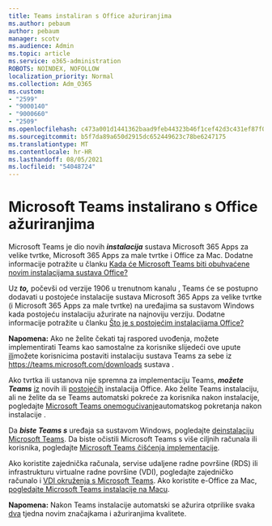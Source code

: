 ```yaml
---
title: Teams instaliran s Office ažuriranjima
ms.author: pebaum
author: pebaum
manager: scotv
ms.audience: Admin
ms.topic: article
ms.service: o365-administration
ROBOTS: NOINDEX, NOFOLLOW
localization_priority: Normal
ms.collection: Adm_O365
ms.custom:
- "2599"
- "9000140"
- "9000660"
- "2509"
ms.openlocfilehash: c473a001d1441362baad9feb44323b46f1cef42d3c431ef87f0fb0172f10d152
ms.sourcegitcommit: b5f7da89a650d2915dc652449623c78be6247175
ms.translationtype: MT
ms.contentlocale: hr-HR
ms.lasthandoff: 08/05/2021
ms.locfileid: "54048724"
---
```

# <a name="microsoft-teams-installed-with-office-updates"></a>Microsoft Teams instalirano s Office ažuriranjima

Microsoft Teams je dio novih ***instalacija*** sustava Microsoft 365 Apps za velike tvrtke, Microsoft 365 Apps za male tvrtke i Office za Mac. Dodatne informacije potražite u članku [Kada će Microsoft Teams biti obuhvaćene novim instalacijama sustava Office?](https://docs.microsoft.com/deployoffice/teams-install#when-will-microsoft-teams-start-being-included-with-new-installations-of-microsoft-365-apps)

Uz ***to,*** počevši od verzije 1906 u trenutnom kanalu , Teams će se postupno dodavati u postojeće instalacije sustava Microsoft 365 Apps za velike tvrtke (i Microsoft 365 Apps za male tvrtke) na uređajima sa sustavom Windows kada postojeću instalaciju ažurirate na najnoviju verziju. Dodatne informacije potražite u članku [Što je s postojećim instalacijama Office?](https://docs.microsoft.com/deployoffice/teams-install#what-about-existing-installations-of-microsoft-365-apps)

**Napomena:** Ako ne želite čekati taj raspored uvođenja, možete implementirati Teams kao samostalne za korisnike slijedeći ove upute [ili](https://docs.microsoft.com/MicrosoftTeams/msi-deployment)možete korisnicima postaviti instalaciju sustava Teams za sebe iz https://teams.microsoft.com/downloads sustava .

Ako tvrtka ili ustanova nije spremna za implementaciju Teams, ***možete Teams*** [iz](https://docs.microsoft.com/deployoffice/teams-install#how-to-exclude-microsoft-teams-from-new-installations-of-microsoft-365-apps) novih ili [postojećih](https://docs.microsoft.com/deployoffice/teams-install#use-group-policy-to-control-the-installation-of-microsoft-teams) instalacija Office. Ako želite Teams instalaciju, ali ne želite da se Teams automatski pokreće za korisnika nakon instalacije, pogledajte [Microsoft Teams onemogućivanje](https://docs.microsoft.com/deployoffice/teams-install#use-group-policy-to-prevent-microsoft-teams-from-starting-automatically-after-installation)automatskog pokretanja nakon instalacije .

Da ***biste Teams s*** uređaja sa sustavom Windows, pogledajte [deinstalaciju Microsoft Teams](https://support.office.com/article/uninstall-microsoft-teams-3b159754-3c26-4952-abe7-57d27f5f4c81). Da biste očistili Microsoft Teams s više ciljnih računala ili korisnika, pogledajte [Microsoft Teams čišćenja implementacije](https://docs.microsoft.com/microsoftteams/scripts/powershell-script-teams-deployment-clean-up).

Ako koristite zajednička računala, servise udaljene radne površine (RDS) ili infrastrukturu virtualne radne površine (VDI), pogledajte zajedničko računalo i [VDI okruženja s Microsoft Teams](https://docs.microsoft.com/deployoffice/teams-install#shared-computer-and-vdi-environments-with-microsoft-teams). Ako koristite e-Office za Mac, [pogledajte Microsoft Teams instalacije na Macu](https://docs.microsoft.com/deployoffice/teams-install#microsoft-teams-installations-on-a-mac).

**Napomena:** Nakon Teams instalacije automatski se ažurira otprilike svaka [dva](https://docs.microsoft.com/deployoffice/teams-install#feature-and-quality-updates-for-microsoft-teams) tjedna novim značajkama i ažuriranjima kvalitete. 